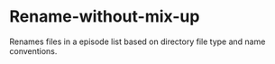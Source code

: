 # Rename-without-mix-up
Renames files in a episode list based on directory file type and name conventions. 
